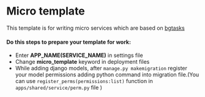 # Micro template

This template is for writing micro services which are based on [bgtasks][bgtasks]

#### Do this steps to prepare your template for work:
  - Enter **APP_NAME(SERVICE_NAME)** in settings file
  - Change **micro_template** keyword in deployment files
  - While adding django models, after `manage.py makemigration` register your model permissions adding python command into migration file.(You can use `register_perms(permissions:list)` function in `apps/shared/service/perm.py` file )

[bgtasks]: <https://pypi.org/project/bgtasks/>